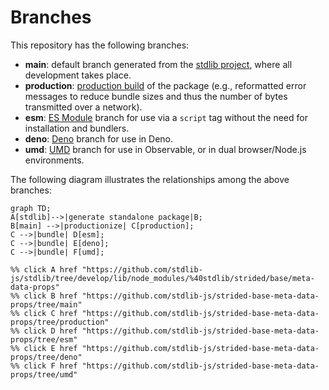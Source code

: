 <!--

@license Apache-2.0

Copyright (c) 2022 The Stdlib Authors.

Licensed under the Apache License, Version 2.0 (the "License");
you may not use this file except in compliance with the License.
You may obtain a copy of the License at

    http://www.apache.org/licenses/LICENSE-2.0

Unless required by applicable law or agreed to in writing, software
distributed under the License is distributed on an "AS IS" BASIS,
WITHOUT WARRANTIES OR CONDITIONS OF ANY KIND, either express or implied.
See the License for the specific language governing permissions and
limitations under the License.

-->

# Branches

This repository has the following branches:

-   **main**: default branch generated from the [stdlib project][stdlib-url], where all development takes place.
-   **production**: [production build][production-url] of the package (e.g., reformatted error messages to reduce bundle sizes and thus the number of bytes transmitted over a network).
-   **esm**: [ES Module][esm-url] branch for use via a `script` tag without the need for installation and bundlers.
-   **deno**: [Deno][deno-url] branch for use in Deno.
-   **umd**: [UMD][umd-url] branch for use in Observable, or in dual browser/Node.js environments.

The following diagram illustrates the relationships among the above branches:

```mermaid
graph TD;
A[stdlib]-->|generate standalone package|B;
B[main] -->|productionize| C[production];
C -->|bundle| D[esm];
C -->|bundle| E[deno];
C -->|bundle| F[umd];

%% click A href "https://github.com/stdlib-js/stdlib/tree/develop/lib/node_modules/%40stdlib/strided/base/meta-data-props"
%% click B href "https://github.com/stdlib-js/strided-base-meta-data-props/tree/main"
%% click C href "https://github.com/stdlib-js/strided-base-meta-data-props/tree/production"
%% click D href "https://github.com/stdlib-js/strided-base-meta-data-props/tree/esm"
%% click E href "https://github.com/stdlib-js/strided-base-meta-data-props/tree/deno"
%% click F href "https://github.com/stdlib-js/strided-base-meta-data-props/tree/umd"
```

[stdlib-url]: https://github.com/stdlib-js/stdlib/tree/develop/lib/node_modules/%40stdlib/strided/base/meta-data-props
[production-url]: https://github.com/stdlib-js/strided-base-meta-data-props/tree/production
[deno-url]: https://github.com/stdlib-js/strided-base-meta-data-props/tree/deno
[umd-url]: https://github.com/stdlib-js/strided-base-meta-data-props/tree/umd
[esm-url]: https://github.com/stdlib-js/strided-base-meta-data-props/tree/esm